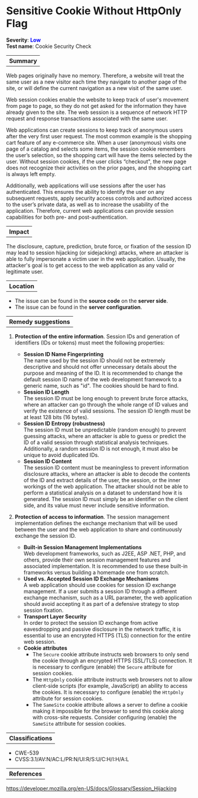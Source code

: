 # Sensitive Cookie Without HttpOnly Flag

<b>Severity</b>: <b><font color="blue">Low</font></b><br>
<b>Test name</b>: Cookie Security Check

<table id="simple-table">
    <tr>
        <th><strong>Summary</strong></th>
    </tr>
</table>

Web pages originally have no memory. Therefore, a website will treat the same user as a new visitor each time they navigate to another page of the site, or will define the current navigation as a new visit of the same user. 

Web session cookies enable the website to keep track of user's movement from page to page, so they do not get asked for the information they have already given to the site. The web session is a sequence of network HTTP request and response transactions associated with the same user. 

Web applications can create sessions to keep track of anonymous users after the very first user request. The most common example is the shopping cart feature of any e-commerce site. When a user (anonymous) visits one page of a catalog and selects some items, the session cookie remembers the user’s selection, so the shopping cart will have the items selected by the user. Without session cookies, if the user clicks “checkout", the new page does not recognize their activities on the prior pages, and the shopping cart is always left empty.

Additionally, web applications will use sessions after the user has authenticated. This ensures the ability to identify the user on any subsequent requests, apply security access controls and authorized access to the user’s private data, as well as to increase the usability of the application. Therefore, current web applications can provide session capabilities for both pre- and post-authentication.

<table id="simple-table">
    <tr>
        <th><strong>Impact</strong></th>
    </tr>
</table>

The disclosure, capture, prediction, brute force, or fixation of the session ID may lead to session hijacking (or sidejacking) attacks, where an attacker is able to fully impersonate a victim user in the web application. Usually, the attacker's goal is to get access to the web application as any valid or legitimate user.


<table id="simple-table">
    <tr>
        <th><strong>Location</strong></th>
    </tr>
</table>

* The issue can be found in the **source code** on the **server side**.
* The issue can be found in the **server configuration**.

<table id="simple-table">
    <tr>
        <th><strong>Remedy suggestions</strong></th>
    </tr>
</table>

1. **Protection of the entire information**. Session IDs and generation of identifiers (IDs or tokens) must meet the following properties:
    * **Session ID Name Fingerprinting**<br>
        The name used by the session ID should not be extremely descriptive and should not offer unnecessary details about the purpose and meaning of the ID. It is recommended to change the default session ID name of the web development framework to a generic name, such as "id". The cookies should be hard to find.
    * **Session ID Length**<br>
        The session ID must be long enough to prevent brute force attacks, where an attacker can go through the whole range of ID values and verify the existence of valid sessions. The session ID length must be at least 128 bits (16 bytes).
    * **Session ID Entropy (robustness)**<br> 
        The session ID must be unpredictable (random enough) to prevent guessing attacks, where an attacker is able to guess or predict the ID of a valid session through statistical analysis techniques. Additionally, a random session ID is not enough, it must also be unique to avoid duplicated IDs. 
    * **Session ID Content**<br>
        The session ID content must be meaningless to prevent information disclosure attacks, where an attacker is able to decode the contents of the ID and extract details of the user, the session, or the inner workings of the web application. The attacker should not be able to perform a statistical analysis on a dataset to understand how it is generated. The session ID must simply be an identifier on the client side, and its value must never include sensitive information.

2. **Protection of access to information**. The session management implementation defines the exchange mechanism that will be used between the user and the web application to share and continuously exchange the session ID.
    * **Built-in Session Management Implementations**<br>
        Web development frameworks, such as J2EE, ASP .NET, PHP, and others, provide their own session management features and associated implementation. It is recommended to use these built-in frameworks versus building a homemade one from scratch.
    * **Used vs. Accepted Session ID Exchange Mechanisms**<br>
        A web application should use cookies for session ID exchange management. If a user submits a session ID through a different exchange mechanism, such as a URL parameter, the web application should avoid accepting it as part of a defensive strategy to stop session fixation.
    * **Transport Layer Security**<br>
        In order to protect the session ID exchange from active eavesdropping and passive disclosure in the network traffic, it is essential to use an encrypted HTTPS (TLS) connection for the entire web session.
    * **Cookie attributes**<br>
        * The `Secure` cookie attribute instructs web browsers to only send the cookie through an encrypted HTTPS (SSL/TLS) connection. It is necessary to configure (enable) the `Secure` attribute for session cookies.
        * The `HttpOnly` cookie attribute instructs web browsers not to allow client-side scripts (for example, JavaScript) an ability to access the cookies. It is necessary to configure (enable) the `HttpOnly` attribute for session cookies.
        * The `SameSite` cookie attribute allows a server to define a cookie making it impossible for the browser to send this cookie along with cross-site requests. Consider configuring (enable) the `SameSite` attribute for session cookies.


<table id="simple-table">
    <tr>
        <th><strong>Classifications</strong></th>
    </tr>
</table>

* CWE-539
* CVSS:3.1/AV:N/AC:L/PR:N/UI:R/S:U/C:H/I:H/A:L

<table id="simple-table">
    <tr>
        <th><strong>References</strong></th>
    </tr>
</table>

https://developer.mozilla.org/en-US/docs/Glossary/Session_Hijacking